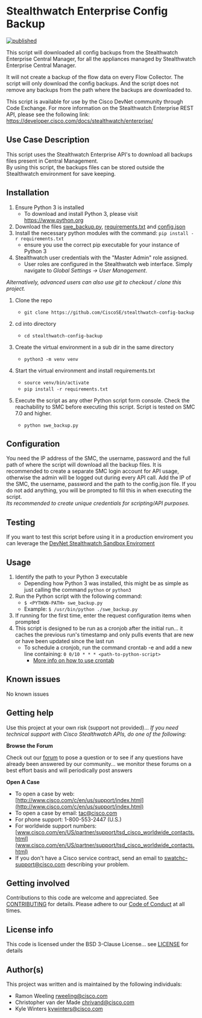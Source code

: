 # Stealthwatch Enterprise Config Backup

[![published](https://static.production.devnetcloud.com/codeexchange/assets/images/devnet-published.svg)](https://developer.cisco.com/codeexchange/github/repo/CiscoSE/stealthwatch-config-backup)

This script will downloaded all config backups from the Stealthwatch Enterprise Central Manager,
for all the appliances managed by Stealthwatch Enterprise Central Manager.

It will not create a backup of the flow data on every Flow Collector.
The script will only download the config backups. And the script does not remove any backups from the path where the backups are downloaded to.

This script is available for use by the Cisco DevNet community through Code Exchange. For more information on the Stealthwatch Enterprise REST API, please see the following link: https://developer.cisco.com/docs/stealthwatch/enterprise/


## Use Case Description

This script uses the Stealthwatch Enterprise API's to download all backups files present in Central Management.  
By using this script, the backups files can be stored outside the Stealthwatch environment for save keeping.

## Installation

1. Ensure Python 3 is installed
   - To download and install Python 3, please visit https://www.python.org
2. Download the files [swe_backup.py](https://github.com/CiscoSE/stealthwatch-config-backup/blob/master/swe_backup.py), [requirements.txt](https://github.com/CiscoSE/stealthwatch-config-backup/blob/master/requirements.txt) and [config.json](https://github.com/CiscoSE/stealthwatch-config-backup/blob/master/config.json)
3. Install the necessary python modules with the command: ``` pip install -r requirements.txt ```
   - ensure you use the correct pip executable for your instance of Python 3
4. Stealthwatch user credentials with the "Master Admin" role assigned.
   - User roles are configured in the Stealthwatch web interface. Simply navigate to _Global Settings -> User Management_.

_Alternatively, advanced users can also use git to checkout / clone this project._

1. Clone the repo
   - ``` git clone https://github.com/CiscoSE/stealthwatch-config-backup ```

2. cd into directory
   - ``` cd stealthwatch-config-backup ```

3. Create the virtual environment in a sub dir in the same directory
   - ``` python3 -m venv venv ```

4. Start the virtual environment and install requirements.txt
   - ``` source venv/bin/activate ```
   - ``` pip install -r requirements.txt ```

5. Execute the script as any other Python script form console. Check the reachability to SMC before executing this script. Script is tested on SMC 7.0 and higher.
   - ``` python swe_backup.py ```

## Configuration

You need the IP address of the SMC, the username, password and the full path of where the script will download all the backup files.
It is recommended to create a separate SMC login account for API usage, otherwise the admin will be logged out during every API call. Add the IP of the SMC, the username, password and the path to the config.json file. If you do not add anything, you will be prompted to fill this in when executing the script.  
_Its recommended to create unique credentials for scripting/API purposes._

## Testing

If you want to test this script before using it in a production enviroment you can leverage the [DevNet Stealthwatch Sandbox Enviroment](https://devnetsandbox.cisco.com/RM/Diagram/Index/3c832112-cf88-4e74-a439-6fdb47a5882e?diagramType=Topology)

## Usage

1. Identify the path to your Python 3 executable
   - Depending how Python 3 was installed, this might be as simple as just calling the command ``` python ``` or ``` python3 ```
2. Run the Python script with the following command:
   - ``` $ <PYTHON-PATH> swe_backup.py ```
   - Example: ``` $ /usr/bin/python ./swe_backup.py ```
3. If running for the first time, enter the request configuration items when prompted
4. This script is designed to be run as a cronjob after the initial run... it caches the previous run's timestamp and only pulls events that are new or have been updated since the last run
   - To schedule a cronjob, run the command crontab -e and add a new line containing: ``` 0 0/10 * * * <path-to-python-script> ```
     - [More info on how to use crontab](https://opensource.com/article/17/11/how-use-cron-linux)

## Known issues

No known issues

## Getting help

Use this project at your own risk (support not provided)... _If you need technical support with Cisco Stealthwatch APIs, do one of the following:_

__Browse the Forum__

Check out our [forum](https://community.cisco.com/t5/custom/page/page-id/customFilteredByMultiLabel?board=j-disc-dev-security&labels=stealthwatch) to pose a question or to see if any questions have already been answered by our community... we monitor these forums on a best effort basis and will periodically post answers

__Open A Case__
  - To open a case by web: [http://www.cisco.com/c/en/us/support/index.html](http://www.cisco.com/c/en/us/support/index.html)
  - To open a case by email: tac@cisco.com
  - For phone support: 1-800-553-2447 (U.S.)
  - For worldwide support numbers: [www.cisco.com/en/US/partner/support/tsd_cisco_worldwide_contacts.html](www.cisco.com/en/US/partner/support/tsd_cisco_worldwide_contacts.html)
  - If you don't have a Cisco service contract, send an email to swatchc-support@cisco.com describing your problem.

## Getting involved

Contributions to this code are welcome and appreciated. See [CONTRIBUTING](https://github.com/CiscoDevNet/cognitive-intelligence-syslog-exporter/blob/master/CONTRIBUTING.md) for details. Please adhere to our [Code of Conduct](https://github.com/CiscoDevNet/cognitive-intelligence-syslog-exporter/blob/master/CODE_OF_CONDUCT.md) at all times.

## License info

This code is licensed under the BSD 3-Clause License... see [LICENSE](https://github.com/CiscoDevNet/cognitive-intelligence-syslog-exporter/blob/master/LICENSE) for details


## Author(s)

This project was written and is maintained by the following individuals:

* Ramon Weeling <rweeling@cisco.com>
* Christopher van der Made <chrivand@cisco.com>
* Kyle Winters <kywinters@cisco.com>
